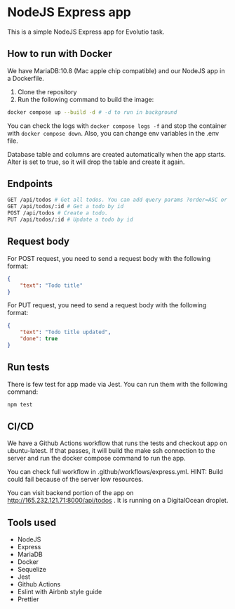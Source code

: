 # NodeJS Express app

This is a simple NodeJS Express app for Evolutio task.

## How to run with Docker

We have MariaDB:10.8 (Mac apple chip compatible) and our NodeJS app in a 
Dockerfile.

1. Clone the repository
2. Run the following command to build the image:

```bash
docker compose up --build -d # -d to run in background 
``` 
You can check the logs with `docker compose logs -f` and stop the container 
with `docker compose down`. Also, you can change env variables in the .env file.

Database table and columns are created automatically when the app starts. 
Alter is set to true, so it will drop the table and create it again.

## Endpoints

```bash
GET /api/todos # Get all todos. You can add query params ?order=ASC or ?order=DESC to sort the todos by creation date. Default is DESC. DESC or ASC must be capitalized.
GET /api/todos/:id # Get a todo by id
POST /api/todos # Create a todo.
PUT /api/todos/:id # Update a todo by id
```

## Request body

For POST request, you need to send a request body with the following format:
```json
{
    "text": "Todo title"
}
```

For PUT request, you need to send a request body with the following format:
```json
{
    "text": "Todo title updated",
    "done": true
}
```

## Run tests

There is few test for app made via Jest. You can run them with the following command:

```bash
npm test
```

## CI/CD
We have a Github Actions workflow that runs the tests and checkout app on 
ubuntu-latest. If that passes, it will build the make ssh connection to the
server and run the docker compose command to run the app.

You can check full workflow in .github/workflows/express.yml. 
HINT: Build could fail because of the server low resources.

You can visit backend portion of the app on http://165.232.121.71:8000/api/todos . It is running on a DigitalOcean droplet.

## Tools used

- NodeJS
- Express
- MariaDB
- Docker
- Sequelize
- Jest
- Github Actions
- Eslint with Airbnb style guide
- Prettier
